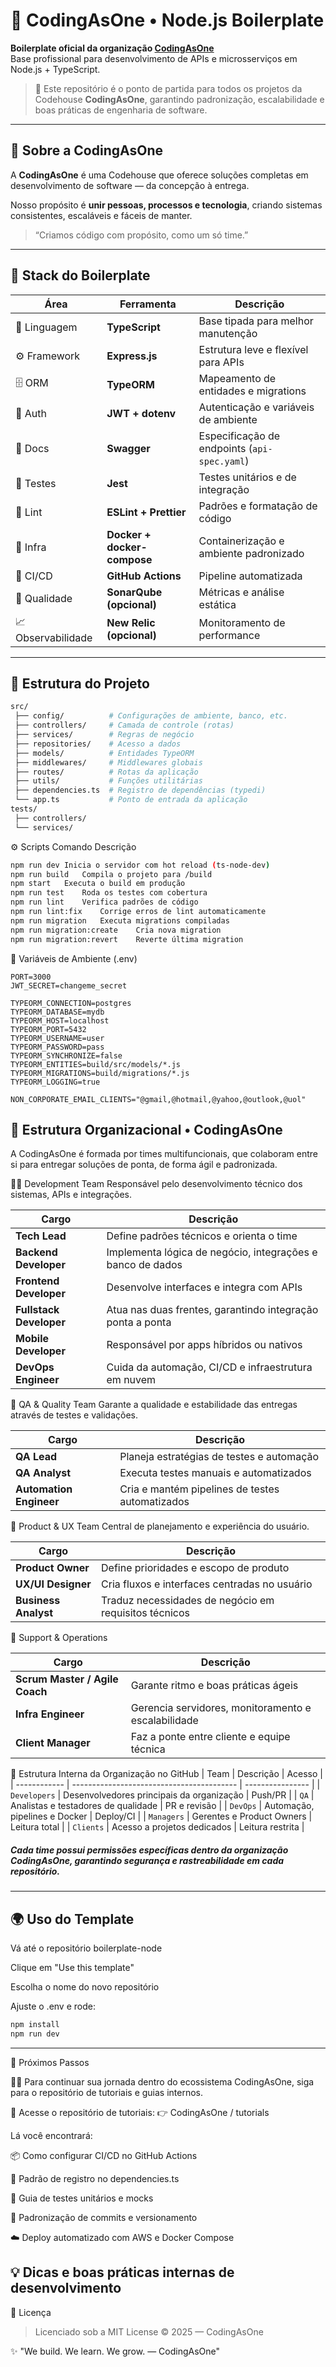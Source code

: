 # 🚀 CodingAsOne • Node.js Boilerplate

**Boilerplate oficial da organização [CodingAsOne](https://github.com/CodingAsOne)**  
Base profissional para desenvolvimento de APIs e microsserviços em Node.js + TypeScript.

> 🧱 Este repositório é o ponto de partida para todos os projetos da Codehouse **CodingAsOne**, garantindo padronização, escalabilidade e boas práticas de engenharia de software.

---

## 🧭 Sobre a CodingAsOne

A **CodingAsOne** é uma Codehouse que oferece soluções completas em desenvolvimento de software — da concepção à entrega.

Nosso propósito é **unir pessoas, processos e tecnologia**, criando sistemas consistentes, escaláveis e fáceis de manter.

> “Criamos código com propósito, como um só time.”

---

## 🧩 Stack do Boilerplate

| Área | Ferramenta | Descrição |
|------|-------------|-----------|
| 🧠 Linguagem | **TypeScript** | Base tipada para melhor manutenção |
| ⚙️ Framework | **Express.js** | Estrutura leve e flexível para APIs |
| 🗄️ ORM | **TypeORM** | Mapeamento de entidades e migrations |
| 🔐 Auth | **JWT + dotenv** | Autenticação e variáveis de ambiente |
| 📘 Docs | **Swagger** | Especificação de endpoints (`api-spec.yaml`) |
| 🧪 Testes | **Jest** | Testes unitários e de integração |
| 🧹 Lint | **ESLint + Prettier** | Padrões e formatação de código |
| 🐳 Infra | **Docker + docker-compose** | Containerização e ambiente padronizado |
| 🔄 CI/CD | **GitHub Actions** | Pipeline automatizada |
| 🧠 Qualidade | **SonarQube (opcional)** | Métricas e análise estática |
| 📈 Observabilidade | **New Relic (opcional)** | Monitoramento de performance |

---

## 🧱 Estrutura do Projeto

```bash
src/
 ├── config/          # Configurações de ambiente, banco, etc.
 ├── controllers/     # Camada de controle (rotas)
 ├── services/        # Regras de negócio
 ├── repositories/    # Acesso a dados
 ├── models/          # Entidades TypeORM
 ├── middlewares/     # Middlewares globais
 ├── routes/          # Rotas da aplicação
 ├── utils/           # Funções utilitárias
 ├── dependencies.ts  # Registro de dependências (typedi)
 └── app.ts           # Ponto de entrada da aplicação
tests/
 ├── controllers/
 └── services/
```
⚙️ Scripts
Comando	Descrição
```bash
npm run dev	Inicia o servidor com hot reload (ts-node-dev)
npm run build	Compila o projeto para /build
npm start	Executa o build em produção
npm run test	Roda os testes com cobertura
npm run lint	Verifica padrões de código
npm run lint:fix	Corrige erros de lint automaticamente
npm run migration	Executa migrations compiladas
npm run migration:create	Cria nova migration
npm run migration:revert	Reverte última migration
```
🔐 Variáveis de Ambiente (.env)
```env
PORT=3000
JWT_SECRET=changeme_secret

TYPEORM_CONNECTION=postgres
TYPEORM_DATABASE=mydb
TYPEORM_HOST=localhost
TYPEORM_PORT=5432
TYPEORM_USERNAME=user
TYPEORM_PASSWORD=pass
TYPEORM_SYNCHRONIZE=false
TYPEORM_ENTITIES=build/src/models/*.js
TYPEORM_MIGRATIONS=build/migrations/*.js
TYPEORM_LOGGING=true

NON_CORPORATE_EMAIL_CLIENTS="@gmail,@hotmail,@yahoo,@outlook,@uol"
```
## 🧠 Estrutura Organizacional • CodingAsOne
A CodingAsOne é formada por times multifuncionais, que colaboram entre si para entregar soluções de ponta, de forma ágil e padronizada.

🧑‍💻 Development Team
Responsável pelo desenvolvimento técnico dos sistemas, APIs e integrações.

| Cargo                   | Descrição                                                  |
| ----------------------- | ---------------------------------------------------------- |
| **Tech Lead**           | Define padrões técnicos e orienta o time                   |
| **Backend Developer**   | Implementa lógica de negócio, integrações e banco de dados |
| **Frontend Developer**  | Desenvolve interfaces e integra com APIs                   |
| **Fullstack Developer** | Atua nas duas frentes, garantindo integração ponta a ponta |
| **Mobile Developer**    | Responsável por apps híbridos ou nativos                   |
| **DevOps Engineer**     | Cuida da automação, CI/CD e infraestrutura em nuvem        |


🧩 QA & Quality Team
Garante a qualidade e estabilidade das entregas através de testes e validações.

| Cargo                   | Descrição                                       |
| ----------------------- | ----------------------------------------------- |
| **QA Lead**             | Planeja estratégias de testes e automação       |
| **QA Analyst**          | Executa testes manuais e automatizados          |
| **Automation Engineer** | Cria e mantém pipelines de testes automatizados |

🧭 Product & UX Team
Central de planejamento e experiência do usuário.

| Cargo                | Descrição                                             |
| -------------------- | ----------------------------------------------------- |
| **Product Owner**    | Define prioridades e escopo de produto                |
| **UX/UI Designer**   | Cria fluxos e interfaces centradas no usuário         |
| **Business Analyst** | Traduz necessidades de negócio em requisitos técnicos |

🧱 Support & Operations

| Cargo                          | Descrição                                           |
| ------------------------------ | --------------------------------------------------- |
| **Scrum Master / Agile Coach** | Garante ritmo e boas práticas ágeis                 |
| **Infra Engineer**             | Gerencia servidores, monitoramento e escalabilidade |
| **Client Manager**             | Faz a ponte entre cliente e equipe técnica          |


💼 Estrutura Interna da Organização no GitHub
| Team         | Descrição                                 | Acesso           |
| ------------ | ----------------------------------------- | ---------------- |
| `Developers` | Desenvolvedores principais da organização | Push/PR          |
| `QA`         | Analistas e testadores de qualidade       | PR e revisão     |
| `DevOps`     | Automação, pipelines e Docker             | Deploy/CI        |
| `Managers`   | Gerentes e Product Owners                 | Leitura total    |
| `Clients`    | Acesso a projetos dedicados               | Leitura restrita |


##### Cada time possui permissões específicas dentro da organização CodingAsOne, garantindo segurança e rastreabilidade em cada repositório.
---
## 🌍 Uso do Template
Vá até o repositório boilerplate-node

Clique em "Use this template"

Escolha o nome do novo repositório

Ajuste o .env e rode:

```bash
npm install
npm run dev
```
---
🧭 Próximos Passos

👩‍💻 Para continuar sua jornada dentro do ecossistema CodingAsOne, siga para o repositório de tutoriais e guias internos.

📘 Acesse o repositório de tutoriais:
👉 CodingAsOne / tutorials

Lá você encontrará:

📦 Como configurar CI/CD no GitHub Actions

🔄 Padrão de registro no dependencies.ts

🧪 Guia de testes unitários e mocks

🧰 Padronização de commits e versionamento

☁️ Deploy automatizado com AWS e Docker Compose

💡 Dicas e boas práticas internas de desenvolvimento
---
🧾 Licença
> Licenciado sob a MIT License
© 2025 — CodingAsOne

✨ "We build. We learn. We grow. — CodingAsOne"
